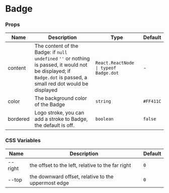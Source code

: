 # Badge

<code src="./demos/demo1.tsx"></code>

### Props

| Name    | Description                                                                                                                                                        | Type                                  | Default   |
| ------- | ------------------------------------------------------------------------------------------------------------------------------------------------------------------ | ------------------------------------- | --------- |
| content | The content of the Badge: if `null` `undefined` `''` or nothing is passed, it would not be displayed; if `Badge.dot` is passed, a small red dot would be displayed | `React.ReactNode \| typeof Badge.dot` | -         |
| color   | The background color of the Badge                                                                                                                                  | `string`                              | `#FF411C` |
| bordered | Logo stroke, you can add a stroke to Badge, the default is off.      | `boolean`                              | `false` |

### CSS Variables

| Name    | Description                                         | Default |
| ------- | --------------------------------------------------- | ------- |
| --right | the offset to the left, relative to the far right   | `0`     |
| --top   | the downward offset, relative to the uppermost edge | `0`     |
